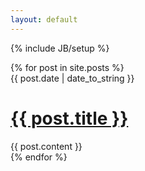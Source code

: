 ```yaml
---
layout: default
---
```

{% include JB/setup %}

<div class="posts unstyled">
  {% for post in site.posts %}
    <div class="post row">
      <div class="span2 post-date">
        <span>{{ post.date | date_to_string }}</span>
      </div>
      <div class="span8">
        <a href="{{ BASE_PATH }}{{ post.url }}"><h1>{{ post.title }}</h1></a>
      </div>
      <div class="offset2 span8">
        {{ post.content }}
      </div>
    </div>
  {% endfor %}
</div>

